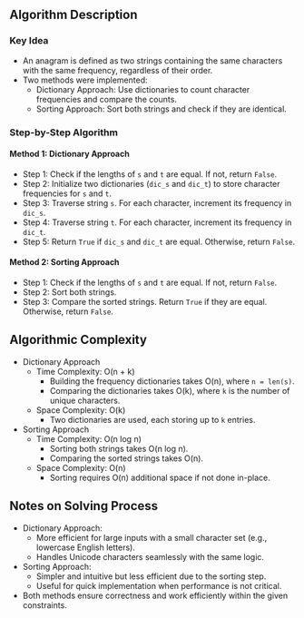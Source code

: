 ## Algorithm Description
### Key Idea
- An anagram is defined as two strings containing the same characters with the same frequency, regardless of their order.
- Two methods were implemented:
  - Dictionary Approach: Use dictionaries to count character frequencies and compare the counts.
  - Sorting Approach: Sort both strings and check if they are identical.

### Step-by-Step Algorithm
#### Method 1: Dictionary Approach
- Step 1: Check if the lengths of ```s``` and ```t``` are equal. If not, return ```False```.
- Step 2: Initialize two dictionaries (```dic_s``` and ```dic_t```) to store character frequencies for ```s``` and ```t```.
- Step 3: Traverse string ```s```. For each character, increment its frequency in ```dic_s```.
- Step 4: Traverse string ```t```. For each character, increment its frequency in ```dic_t```.
- Step 5: Return ```True``` if ```dic_s``` and ```dic_t``` are equal. Otherwise, return ```False```.
#### Method 2: Sorting Approach
- Step 1: Check if the lengths of ```s``` and ```t``` are equal. If not, return ```False```.
- Step 2: Sort both strings.
- Step 3: Compare the sorted strings. Return ```True``` if they are equal. Otherwise, return ```False```.

## Algorithmic Complexity
- Dictionary Approach
  - Time Complexity: O(n + k)
    - Building the frequency dictionaries takes O(n), where ```n = len(s)```.
    - Comparing the dictionaries takes O(k), where ```k``` is the number of unique characters.
  - Space Complexity: O(k)
    - Two dictionaries are used, each storing up to ```k``` entries.
- Sorting Approach
  - Time Complexity: O(n log n)
    - Sorting both strings takes O(n log n). 
    - Comparing the sorted strings takes O(n).
  - Space Complexity: O(n)
    - Sorting requires O(n) additional space if not done in-place.

## Notes on Solving Process
- Dictionary Approach:
  - More efficient for large inputs with a small character set (e.g., lowercase English letters).
  - Handles Unicode characters seamlessly with the same logic.
- Sorting Approach:
  - Simpler and intuitive but less efficient due to the sorting step.
  - Useful for quick implementation when performance is not critical.
- Both methods ensure correctness and work efficiently within the given constraints.
